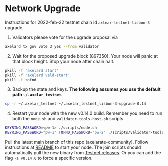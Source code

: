 # Network Upgrade

Instructions for 2022-feb-22 testnet chain id `axlear-testnet-lisbon-3` upgrade.

1. Validators please vote for the upgrade proposal via
```bash
axelard tx gov vote 3 yes --from validator
```

2. Wait for the proposed upgrade block (897350). Your node will panic at that block height. Stop your node after chain halt.

```bash
pkill -f 'axelard start'
pkill -f 'axelard vald-start'
pkill -f tofnd
```

3. Backup the state and keys.  **The following assumes you use the default path `~/.axelar_testnet`.**
```bash
cp -r ~/.axelar_testnet ~/.axelar_testnet_lisbon-3-upgrade-0.14
```

4. Restart your node with the new v0.14.0 build. Remember you need to run both the `node.sh` and `validator-tools-host.sh` scripts
```bash
KEYRING_PASSWORD=<pw-1> ./scripts/node.sh 
KEYRING_PASSWORD="pw-1" TOFND_PASSWORD="pw-2" ./scripts/validator-tools-host.sh 

```

Pull the latest main branch of this repo (axelarate-community).
Follow instructions at [README](README.md) to start your node.
The join scripts should automatically pull the new binary from [Testnet releases](https://docs.axelar.dev/releases/testnet).  Or you can add the flag `-a v0.14.0` to force a specific version.
